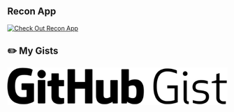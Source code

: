 ## Recon App
[![Check Out Recon App](https://recon.us.com/img/favicon.ico)](https://recon.us.com)

## ✏️ My Gists
[![ My Gists](https://raw.githubusercontent.com/b4b4r07/i/master/gist/logo.png)](https://gist.github.com/hostinfodev)
